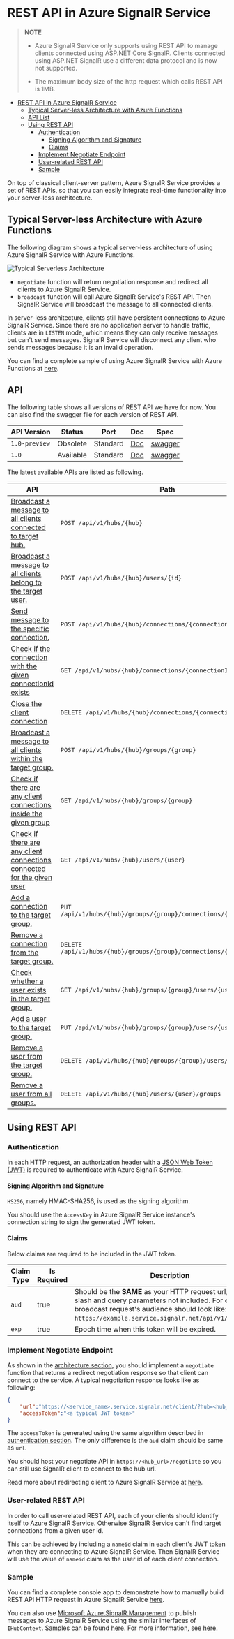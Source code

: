 # REST API in Azure SignalR Service

> **NOTE**
>
> * Azure SignalR Service only supports using REST API to manage clients connected using ASP.NET Core SignalR. Clients connected using ASP.NET SignalR use a different data protocol and is now not supported.
> 
> * The maximum body size of the http request which calls REST API is 1MB.

- [REST API in Azure SignalR Service](#REST-API-in-Azure-SignalR-Service)
  - [Typical Server-less Architecture with Azure Functions](#Typical-Server-less-Architecture-with-Azure-Functions)
  - [API List](#API)
  - [Using REST API](#Using-REST-API)
    - [Authentication](#Authentication)
      - [Signing Algorithm and Signature](#Signing-Algorithm-and-Signature)
      - [Claims](#Claims)
    - [Implement Negotiate Endpoint](#Implement-Negotiate-Endpoint)
    - [User-related REST API](#User-related-REST-API)
    - [Sample](#Sample)

On top of classical client-server pattern, Azure SignalR Service provides a set of REST APIs, so that you can easily integrate real-time functionality into your server-less architecture.

<a name="serverless"></a>
## Typical Server-less Architecture with Azure Functions

The following diagram shows a typical server-less architecture of using Azure SignalR Service with Azure Functions.

![Typical Serverless Architecture](./images/serverless-arch.png)

- `negotiate` function will return negotiation response and redirect all clients to Azure SignalR Service.
- `broadcast` function will call Azure SignalR Service's REST API. Then SignalR Service will broadcast the message to all connected clients.

In server-less architecture, clients still have persistent connections to Azure SignalR Service.
Since there are no application server to handle traffic, clients are in `LISTEN` mode, which means they can only receive messages but can't send messages.
SignalR Service will disconnect any client who sends messages because it is an invalid operation.

You can find a complete sample of using Azure SignalR Service with Azure Functions at [here](https://github.com/aspnet/AzureSignalR-samples/tree/master/samples/RealtimeSignIn).

## API

The following table shows all versions of REST API we have for now. You can also find the swagger file for each version of REST API.

API Version | Status | Port | Doc | Spec 
---|---|---|---|---
`1.0-preview` | Obsolete | Standard | [Doc](./swagger/v1-preview.md) | [swagger](./swagger/v1-preview.json)
`1.0` | Available | Standard | [Doc](./swagger/v1.md) | [swagger](./swagger/v1.json)

The latest available APIs are listed as following.


| API | Path |
| ---- | ---------- | 
| [Broadcast a message to all clients connected to target hub.](./swagger/v1.md#post-broadcast-a-message-to-all-clients-connected-to-target-hub.) | `POST /api/v1/hubs/{hub}` |
| [Broadcast a message to all clients belong to the target user.](./swagger/v1.md#post-broadcast-a-message-to-all-clients-belong-to-the-target-user.) | `POST /api/v1/hubs/{hub}/users/{id}` |
| [Send message to the specific connection.](./swagger/v1.md#post-send-message-to-the-specific-connection.) | `POST /api/v1/hubs/{hub}/connections/{connectionId}` |
| [Check if the connection with the given connectionId exists](./swagger/v1.md#get-check-if-the-connection-with-the-given-connectionid-exists) | `GET /api/v1/hubs/{hub}/connections/{connectionId}` |
| [Close the client connection](./swagger/v1.md#delete-close-the-client-connection) | `DELETE /api/v1/hubs/{hub}/connections/{connectionId}` |
| [Broadcast a message to all clients within the target group.](./swagger/v1.md#post-broadcast-a-message-to-all-clients-within-the-target-group.) | `POST /api/v1/hubs/{hub}/groups/{group}` |
| [Check if there are any client connections inside the given group](./swagger/v1.md#get-check-if-there-are-any-client-connections-inside-the-given-group) | `GET /api/v1/hubs/{hub}/groups/{group}` |
| [Check if there are any client connections connected for the given user](./swagger/v1.md#get-check-if-there-are-any-client-connections-connected-for-the-given-user) | `GET /api/v1/hubs/{hub}/users/{user}` |
| [Add a connection to the target group.](./swagger/v1.md#put-add-a-connection-to-the-target-group.) | `PUT /api/v1/hubs/{hub}/groups/{group}/connections/{connectionId}` |
| [Remove a connection from the target group.](./swagger/v1.md#delete-remove-a-connection-from-the-target-group.) | `DELETE /api/v1/hubs/{hub}/groups/{group}/connections/{connectionId}` |
| [Check whether a user exists in the target group.](./swagger/v1.md#get-check-whether-a-user-exists-in-the-target-group.) | `GET /api/v1/hubs/{hub}/groups/{group}/users/{user}` |
| [Add a user to the target group.](./swagger/v1.md#put-add-a-user-to-the-target-group.) | `PUT /api/v1/hubs/{hub}/groups/{group}/users/{user}` |
| [Remove a user from the target group.](./swagger/v1.md#delete-remove-a-user-from-the-target-group.) | `DELETE /api/v1/hubs/{hub}/groups/{group}/users/{user}` |
| [Remove a user from all groups.](./swagger/v1.md#delete-remove-a-user-from-all-groups.) | `DELETE /api/v1/hubs/{hub}/users/{user}/groups` |

## Using REST API

### Authentication

In each HTTP request, an authorization header with a [JSON Web Token (JWT)](https://en.wikipedia.org/wiki/JSON_Web_Token) is required to authenticate with Azure SignalR Service.

<a name="signing"></a>
#### Signing Algorithm and Signature

`HS256`, namely HMAC-SHA256, is used as the signing algorithm.

You should use the `AccessKey` in Azure SignalR Service instance's connection string to sign the generated JWT token.

#### Claims

Below claims are required to be included in the JWT token.

Claim Type | Is Required | Description
---|---|---
`aud` | true | Should be the **SAME** as your HTTP request url, trailing slash and query parameters not included. For example, a broadcast request's audience should look like: `https://example.service.signalr.net/api/v1/hubs/myhub`.
`exp` | true | Epoch time when this token will be expired.

### Implement Negotiate Endpoint

As shown in the [architecture section](#serverless), you should implement a `negotiate` function that returns a redirect negotiation response so that client can connect to the service.
A typical negotiation response looks like as following:

```json
{
    "url":"https://<service_name>.service.signalr.net/client/?hub=<hub_name>",
    "accessToken":"<a typical JWT token>"
}
```

The `accessToken` is generated using the same algorithm described in [authentication section](#authentication). The only difference is the `aud` claim should be same as `url`.

You should host your negotiate API in `https://<hub_url>/negotiate` so you can still use SignalR client to connect to the hub url.

Read more about redirecting client to Azure SignalR Service at [here](./internal.md#client-connections).

<a name="user-api"></a>

### User-related REST API

In order to call user-related REST API, each of your clients should identify itself to Azure SignalR Service.
Otherwise SignalR Service can't find target connections from a given user id.

This can be achieved by including a `nameid` claim in each client's JWT token when they are connecting to Azure SignalR Service.
Then SignalR Service will use the value of `nameid` claim as the user id of each client connection.

### Sample

You can find a complete console app to demonstrate how to manually build REST API HTTP request in Azure SignalR Service [here](https://github.com/aspnet/AzureSignalR-samples/tree/master/samples/Serverless).

You can also use [Microsoft.Azure.SignalR.Management](<https://www.nuget.org/packages/Microsoft.Azure.SignalR.Management>) to publish messages to Azure SignalR Service using the similar interfaces of `IHubContext`. Samples can be found [here](<https://github.com/aspnet/AzureSignalR-samples/tree/master/samples/Management>). For more information, see [here](management-sdk-guide.md).
